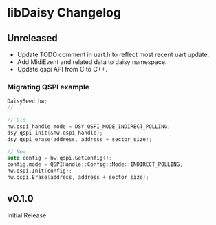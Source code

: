 # libDaisy Changelog

## Unreleased

* Update TODO comment in uart.h to reflect most recent uart update.
* Add MidiEvent and related data to daisy namespace.
* Update qspi API from C to C++.

### Migrating QSPI example

~~~ C++
DaisySeed hw;
// ...

// Old
hw.qspi_handle.mode = DSY_QSPI_MODE_INDIRECT_POLLING;
dsy_qspi_init(&hw.qspi_handle);
dsy_qspi_erase(address, address + sector_size);

// New
auto config = hw.qspi.GetConfig();
config.mode = QSPIHandle::Config::Mode::INDIRECT_POLLING;
hw.qspi.Init(config);
hw.qspi.Erase(address, address + sector_size);
~~~

## v0.1.0

Initial Release